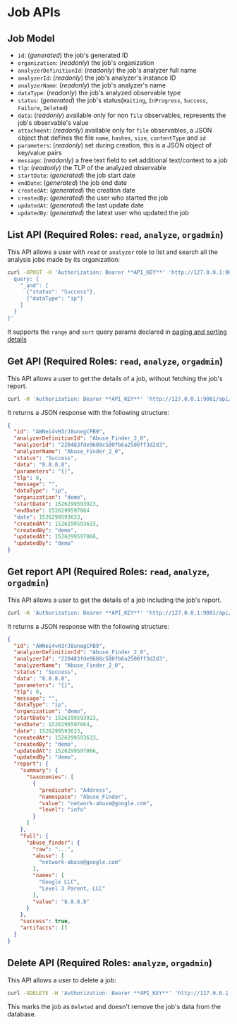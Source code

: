 # Job APIs

## Job Model

- `id`: (*generated*) the job's generated ID
- `organization`: (*readonly*) the job's organization
- `analyzerDefinitionId`: (*readonly*) the job's analyzer full name
- `analyzerId`: (*readonly*) the job's analyzer's instance ID
- `analyzerName`: (*readonly*) the job's analyzer's name
- `dataType`: (*readonly*) the job's analyzed observable type
- `status`: (*generated*) the job's status(`Waiting`, `InProgress`, `Success`, `Failure`, `Deleted`)
- `data`: (*readonly*) available only for non `file` observables, represents the job's observable's value
- `attachment`: (*readonly*) available only for `file` observables, a JSON object that defines the file `name`, `hashes`, `size`, `contentType` and `id`
- `parameters`: (*readonly*) set during creation, this is a JSON object of key/value pairs
- `message`: (*readonly*) a free text field to set additional text/context to a job
- `tlp`: (*readonly*) the TLP of the analyzed observable
- `startDate`: (*generated*) the job start date
- `endDate`: (*generated*) the job end date
- `createdAt`: (*generated*) the creation date
- `createdBy`:  (*generated*) the user who started the job
- `updatedAt`:  (*generated*) the last update date
- `updatedBy`:  (*generated*) the latest user who updated the job

## List API (**Required Roles**: `read`, `analyze`, `orgadmin`)

This API allows a user with `read` or `analyzer` role to list and search all the analysis jobs made by its organization:

```bash
curl -XPOST -H 'Authorization: Bearer **API_KEY**' 'http://127.0.0.1:9001/api/job/_search' -d '{
  query: {
    "_and": [
      {"status": "Success"},
      {"dataType": "ip"}
    ]
  }
}'
```

It supports the `range` and `sort` query params declared in [paging and sorting details](misc.md#paging-and-sorting)

## Get API (**Required Roles**: `read`, `analyze`, `orgadmin`)

This API allows a user to get the details of a job, without fetching the job's report.

```bash
curl -H 'Authorization: Bearer **API_KEY**' 'http://127.0.0.1:9001/api/job/JOB_ID'
```

It returns a JSON response with the following structure:

```json
{
  "id": "AWNei4vH3rJ8unegCPB9",
  "analyzerDefinitionId": "Abuse_Finder_2_0",
  "analyzerId": "220483fde9608c580fb6a2508ff3d2d3",
  "analyzerName": "Abuse_Finder_2_0",
  "status": "Success",
  "data": "8.8.8.8",
  "parameters": "{}",
  "tlp": 0,
  "message": "",
  "dataType": "ip",
  "organization": "demo",
  "startDate": 1526299593923,
  "endDate": 1526299597064
  "date": 1526299593633,
  "createdAt": 1526299593633,
  "createdBy": "demo",
  "updatedAt": 1526299597066,
  "updatedBy": "demo"
}
```

## Get report API (**Required Roles**: `read`, `analyze`, `orgadmin`)

This API allows a user to get the details of a job including the job's report.

```bash
curl -H 'Authorization: Bearer **API_KEY**' 'http://127.0.0.1:9001/api/job/JOB_ID/report'
```

It returns a JSON response with the following structure:

```json
{
  "id": "AWNei4vH3rJ8unegCPB9",
  "analyzerDefinitionId": "Abuse_Finder_2_0",
  "analyzerId": "220483fde9608c580fb6a2508ff3d2d3",
  "analyzerName": "Abuse_Finder_2_0",
  "status": "Success",
  "data": "8.8.8.8",
  "parameters": "{}",
  "tlp": 0,
  "message": "",
  "dataType": "ip",
  "organization": "demo",
  "startDate": 1526299593923,
  "endDate": 1526299597064,
  "date": 1526299593633,
  "createdAt": 1526299593633,
  "createdBy": "demo",
  "updatedAt": 1526299597066,
  "updatedBy": "demo",
  "report": {
    "summary": {
      "taxonomies": [
        {
          "predicate": "Address",
          "namespace": "Abuse_Finder",
          "value": "network-abuse@google.com",
          "level": "info"
        }
      ]
    },
    "full": {
      "abuse_finder": {
        "raw": "...",
        "abuse": [
          "network-abuse@google.com"
        ],
        "names": [
          "Google LLC",
          "Level 3 Parent, LLC"
        ],
        "value": "8.8.8.8"
      }
    },
    "success": true,
    "artifacts": []
  }
}
```

## Delete API (**Required Roles**: `analyze`, `orgadmin`)

This API allows a user to delete a job:

```bash
curl -XDELETE -H 'Authorization: Bearer **API_KEY**' 'http://127.0.0.1:9001/api/job/JOB_ID'
```

This marks the job as `Deleted` and doesn't remove the job's data from the database.